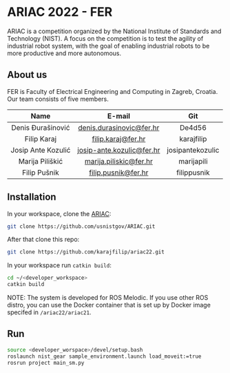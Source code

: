 # ARIAC 2022 - FER
ARIAC is a competition organized by the National Institute of Standards and Technology (NIST). A focus on the competition is to test the agility of industrial robot system, with the goal of enabling industrial robots to be more productive and more autonomous.

## About us
FER is Faculty of Electrical Engineering and Computing in Zagreb, Croatia. Our team consists of five members.

|       Name        |          E-mail          |       Git        |
| :---------------: | :----------------------: | :--------------: |
|Denis Đurašinović  | denis.durasinovic@fer.hr | De4d56           |
|Filip Karaj        | filip.karaj@fer.hr       | karajfilip       |
|Josip Ante Kozulić | josip-ante.kozulic@fer.hr| josipantekozulic |
|Marija Piliškić    | marija.piliskic@fer.hr   | marijapili       |
|Filip Pušnik       | filip.pusnik@fer.hr      | filippusnik      |

## Installation

In your workspace, clone the [ARIAC](https://github.com/usnistgov/ARIAC):

```bash
git clone https://github.com/usnistgov/ARIAC.git
```
After that clone this repo:

```bash
git clone https://github.com/karajfilip/ariac22.git
```

In your workspace run `catkin build`:
```bash
cd ~/<developer_workspace>
catkin build
```

NOTE: The system is developed for ROS Melodic. If you use other ROS distro, you can use the Docker container that is set up by Docker image specifed in `/ariac22/ariac21`.

## Run

```bash
source <developer_worspace>/devel/setup.bash
roslaunch nist_gear sample_environment.launch load_moveit:=true
rosrun project main_sm.py
```
